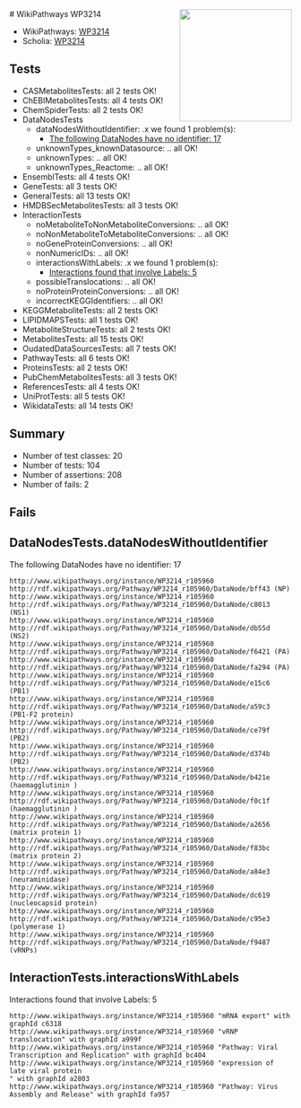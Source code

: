 <img style="float: right; width: 200px" src="https://upload.wikimedia.org/wikipedia/commons/thumb/8/83/Wplogo_with_text_500.png/640px-Wplogo_with_text_500.png" />
# WikiPathways WP3214

* WikiPathways: [WP3214](https://new.wikipathways.org/pathways/WP3214)
* Scholia: [WP3214](https://scholia.toolforge.org/wikipathways/WP3214)
## Tests
* CASMetabolitesTests: all 2 tests OK!
* ChEBIMetabolitesTests: all 4 tests OK!
* ChemSpiderTests: all 2 tests OK!
* DataNodesTests
    * dataNodesWithoutIdentifier: .x we found 1 problem(s):
        * [The following DataNodes have no identifier: 17](#8792c497)
    * unknownTypes_knownDatasource: .. all OK!
    * unknownTypes: .. all OK!
    * unknownTypes_Reactome: .. all OK!
* EnsemblTests: all 4 tests OK!
* GeneTests: all 3 tests OK!
* GeneralTests: all 13 tests OK!
* HMDBSecMetabolitesTests: all 3 tests OK!
* InteractionTests
    * noMetaboliteToNonMetaboliteConversions: .. all OK!
    * noNonMetaboliteToMetaboliteConversions: .. all OK!
    * noGeneProteinConversions: .. all OK!
    * nonNumericIDs: .. all OK!
    * interactionsWithLabels: .x we found 1 problem(s):
        * [Interactions found that involve Labels: 5](#630d267c)
    * possibleTranslocations: .. all OK!
    * noProteinProteinConversions: .. all OK!
    * incorrectKEGGIdentifiers: .. all OK!
* KEGGMetaboliteTests: all 2 tests OK!
* LIPIDMAPSTests: all 1 tests OK!
* MetaboliteStructureTests: all 2 tests OK!
* MetabolitesTests: all 15 tests OK!
* OudatedDataSourcesTests: all 7 tests OK!
* PathwayTests: all 6 tests OK!
* ProteinsTests: all 2 tests OK!
* PubChemMetabolitesTests: all 3 tests OK!
* ReferencesTests: all 4 tests OK!
* UniProtTests: all 5 tests OK!
* WikidataTests: all 14 tests OK!


## Summary

* Number of test classes: 20
* Number of tests: 104
* Number of assertions: 208
* Number of fails: 2

## Fails

<a name="8792c497" />

## DataNodesTests.dataNodesWithoutIdentifier

The following DataNodes have no identifier: 17
```
http://www.wikipathways.org/instance/WP3214_r105960 http://rdf.wikipathways.org/Pathway/WP3214_r105960/DataNode/bff43 (NP)
http://www.wikipathways.org/instance/WP3214_r105960 http://rdf.wikipathways.org/Pathway/WP3214_r105960/DataNode/c8013 (NS1)
http://www.wikipathways.org/instance/WP3214_r105960 http://rdf.wikipathways.org/Pathway/WP3214_r105960/DataNode/db55d (NS2)
http://www.wikipathways.org/instance/WP3214_r105960 http://rdf.wikipathways.org/Pathway/WP3214_r105960/DataNode/f6421 (PA)
http://www.wikipathways.org/instance/WP3214_r105960 http://rdf.wikipathways.org/Pathway/WP3214_r105960/DataNode/fa294 (PA)
http://www.wikipathways.org/instance/WP3214_r105960 http://rdf.wikipathways.org/Pathway/WP3214_r105960/DataNode/e15c6 (PB1)
http://www.wikipathways.org/instance/WP3214_r105960 http://rdf.wikipathways.org/Pathway/WP3214_r105960/DataNode/a59c3 (PB1-F2 protein)
http://www.wikipathways.org/instance/WP3214_r105960 http://rdf.wikipathways.org/Pathway/WP3214_r105960/DataNode/ce79f (PB2)
http://www.wikipathways.org/instance/WP3214_r105960 http://rdf.wikipathways.org/Pathway/WP3214_r105960/DataNode/d374b (PB2)
http://www.wikipathways.org/instance/WP3214_r105960 http://rdf.wikipathways.org/Pathway/WP3214_r105960/DataNode/b421e (haemagglutinin )
http://www.wikipathways.org/instance/WP3214_r105960 http://rdf.wikipathways.org/Pathway/WP3214_r105960/DataNode/f0c1f (haemagglutinin )
http://www.wikipathways.org/instance/WP3214_r105960 http://rdf.wikipathways.org/Pathway/WP3214_r105960/DataNode/a2656 (matrix protein 1)
http://www.wikipathways.org/instance/WP3214_r105960 http://rdf.wikipathways.org/Pathway/WP3214_r105960/DataNode/f83bc (matrix protein 2)
http://www.wikipathways.org/instance/WP3214_r105960 http://rdf.wikipathways.org/Pathway/WP3214_r105960/DataNode/a84e3 (neuraminidase)
http://www.wikipathways.org/instance/WP3214_r105960 http://rdf.wikipathways.org/Pathway/WP3214_r105960/DataNode/dc619 (nucleocapsid protein)
http://www.wikipathways.org/instance/WP3214_r105960 http://rdf.wikipathways.org/Pathway/WP3214_r105960/DataNode/c95e3 (polymerase 1)
http://www.wikipathways.org/instance/WP3214_r105960 http://rdf.wikipathways.org/Pathway/WP3214_r105960/DataNode/f9487 (vRNPs)
```

<a name="630d267c" />

## InteractionTests.interactionsWithLabels

Interactions found that involve Labels: 5
```
http://www.wikipathways.org/instance/WP3214_r105960 "mRNA export" with graphId c6318
http://www.wikipathways.org/instance/WP3214_r105960 "vRNP translocation" with graphId a999f
http://www.wikipathways.org/instance/WP3214_r105960 "Pathway: Viral Transcription and Replication" with graphId bc404
http://www.wikipathways.org/instance/WP3214_r105960 "expression of late viral protein
" with graphId a2803
http://www.wikipathways.org/instance/WP3214_r105960 "Pathway: Virus Assembly and Release" with graphId fa957
```

